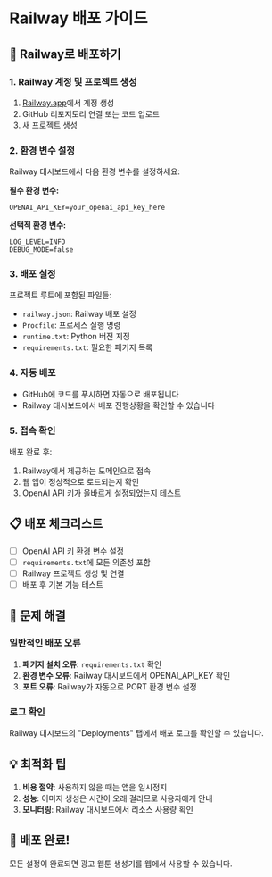 # Railway 배포 가이드

## 🚀 Railway로 배포하기

### 1. Railway 계정 및 프로젝트 생성
1. [Railway.app](https://railway.app)에서 계정 생성
2. GitHub 리포지토리 연결 또는 코드 업로드
3. 새 프로젝트 생성

### 2. 환경 변수 설정
Railway 대시보드에서 다음 환경 변수를 설정하세요:

**필수 환경 변수:**
```
OPENAI_API_KEY=your_openai_api_key_here
```

**선택적 환경 변수:**
```
LOG_LEVEL=INFO
DEBUG_MODE=false
```

### 3. 배포 설정
프로젝트 루트에 포함된 파일들:
- `railway.json`: Railway 배포 설정
- `Procfile`: 프로세스 실행 명령
- `runtime.txt`: Python 버전 지정
- `requirements.txt`: 필요한 패키지 목록

### 4. 자동 배포
- GitHub에 코드를 푸시하면 자동으로 배포됩니다
- Railway 대시보드에서 배포 진행상황을 확인할 수 있습니다

### 5. 접속 확인
배포 완료 후:
1. Railway에서 제공하는 도메인으로 접속
2. 웹 앱이 정상적으로 로드되는지 확인
3. OpenAI API 키가 올바르게 설정되었는지 테스트

## 📋 배포 체크리스트

- [ ] OpenAI API 키 환경 변수 설정
- [ ] `requirements.txt`에 모든 의존성 포함
- [ ] Railway 프로젝트 생성 및 연결
- [ ] 배포 후 기본 기능 테스트

## 🔧 문제 해결

### 일반적인 배포 오류
1. **패키지 설치 오류**: `requirements.txt` 확인
2. **환경 변수 오류**: Railway 대시보드에서 OPENAI_API_KEY 확인
3. **포트 오류**: Railway가 자동으로 PORT 환경 변수 설정

### 로그 확인
Railway 대시보드의 "Deployments" 탭에서 배포 로그를 확인할 수 있습니다.

## 💡 최적화 팁

1. **비용 절약**: 사용하지 않을 때는 앱을 일시정지
2. **성능**: 이미지 생성은 시간이 오래 걸리므로 사용자에게 안내
3. **모니터링**: Railway 대시보드에서 리소스 사용량 확인

## 🎯 배포 완료!

모든 설정이 완료되면 광고 웹툰 생성기를 웹에서 사용할 수 있습니다.